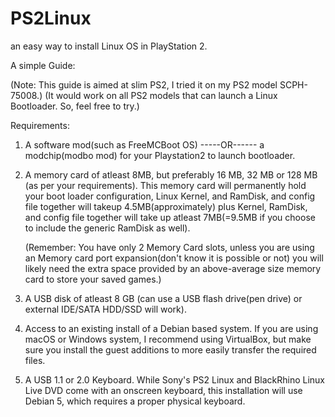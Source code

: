 # PS2Linux
an easy way to install Linux OS in PlayStation 2.

A simple Guide:

(Note: This guide is aimed at slim PS2, I tried it on my PS2 model SCPH-75008.)
(It would work on all PS2 models that can launch a Linux Bootloader. So, feel free to try.)

Requirements:

1. A software mod(such as FreeMCBoot OS) -----OR------ a modchip(modbo mod) for your Playstation2 to launch bootloader.

2. A memory card of atleast 8MB, but preferably 16 MB, 32 MB or 128 MB (as per your requirements).
    This memory card will permanently hold your boot loader configuration, Linux Kernel, and RamDisk, and config file together will         takeup
    4.5MB(approximately) plus Kernel, RamDisk, and config file together will take up atleast 7MB(=9.5MB if you choose to include the         generic RamDisk as well).
    
    (Remember: You have only 2 Memory Card slots, unless you are using an Memory card port expansion(don't know it is possible or not)
                you will likely need the extra space provided by an above-average size memory card to store your saved games.)
                
3. A USB disk of atleast 8 GB (can use a USB flash drive(pen drive) or external IDE/SATA HDD/SSD will work).

4. Access to an existing install of a Debian based system.
    If you are using macOS or Windows system, I recommend using VirtualBox, but make sure you install the guest additions to more easily
    transfer the required files.
    
5. A USB 1.1 or 2.0 Keyboard.
    While Sony's PS2 Linux and BlackRhino Linux Live DVD come with an onscreen keyboard,
    this installation will use Debian 5, which requires a proper physical keyboard.
    

               
